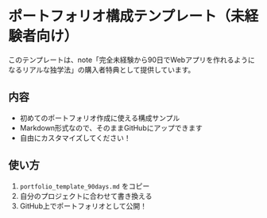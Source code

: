 # ポートフォリオ構成テンプレート（未経験者向け）

このテンプレートは、note「完全未経験から90日でWebアプリを作れるようになるリアルな独学法」の購入者特典として提供しています。

## 内容
- 初めてのポートフォリオ作成に使える構成サンプル
- Markdown形式なので、そのままGitHubにアップできます
- 自由にカスタマイズしてください！

## 使い方
1. `portfolio_template_90days.md` をコピー
2. 自分のプロジェクトに合わせて書き換える
3. GitHub上でポートフォリオとして公開！
